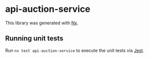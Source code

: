 # api-auction-service

This library was generated with [Nx](https://nx.dev).

## Running unit tests

Run `nx test api-auction-service` to execute the unit tests via [Jest](https://jestjs.io).
